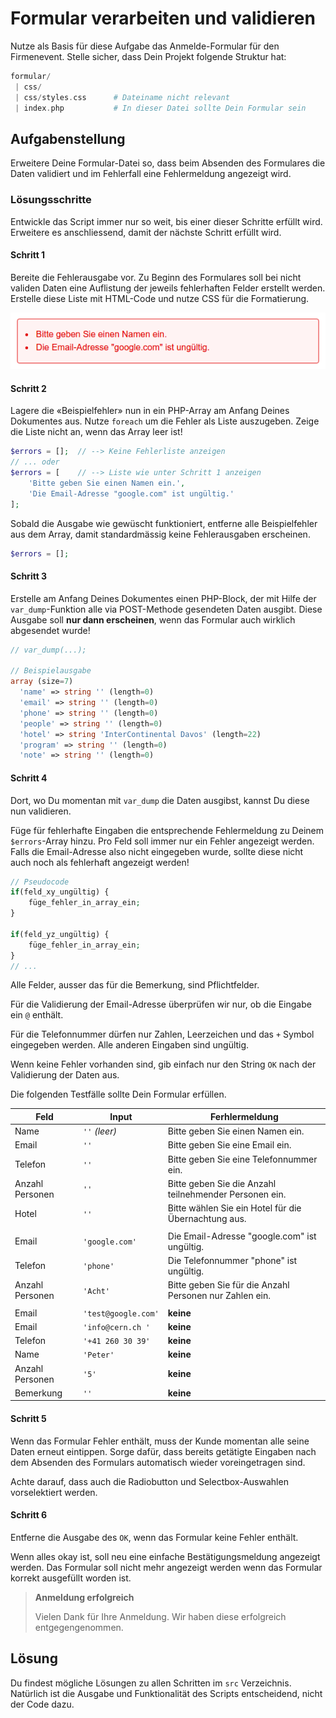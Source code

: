 # Formular verarbeiten und validieren

Nutze als Basis für diese Aufgabe das Anmelde-Formular für den Firmenevent. 
Stelle sicher, dass Dein Projekt folgende Struktur hat:

```php
formular/
 | css/
 | css/styles.css      # Dateiname nicht relevant
 | index.php           # In dieser Datei sollte Dein Formular sein
```

## Aufgabenstellung

Erweitere Deine Formular-Datei so, dass beim Absenden des Formulares die Daten validiert und im Fehlerfall eine Fehlermeldung angezeigt wird.


### Lösungsschritte

Entwickle das Script immer nur so weit, bis einer dieser Schritte erfüllt wird. Erweitere es anschliessend, damit der nächste Schritt erfüllt wird.

#### Schritt 1

Bereite die Fehlerausgabe vor. Zu Beginn des Formulares soll bei nicht validen Daten eine Auflistung der jeweils fehlerhaften Felder erstellt werden. Erstelle diese Liste mit HTML-Code und nutze CSS für die Formatierung.

![Beispiel für Fehlerausgabe](res/errors.png)

#### Schritt 2

Lagere die «Beispielfehler» nun in ein PHP-Array am Anfang Deines Dokumentes aus. Nutze `foreach` um die Fehler als Liste auszugeben. Zeige die Liste nicht an, wenn das Array leer ist!

```php
$errors = [];  // --> Keine Fehlerliste anzeigen
// ... oder
$errors = [    // --> Liste wie unter Schritt 1 anzeigen
    'Bitte geben Sie einen Namen ein.',
    'Die Email-Adresse "google.com" ist ungültig.'
];
```

Sobald die Ausgabe wie gewüscht funktioniert, entferne alle Beispielfehler aus dem Array, damit standardmässig keine Fehlerausgaben erscheinen.

```php
$errors = [];
```

#### Schritt 3

Erstelle am Anfang Deines Dokumentes einen PHP-Block, der mit Hilfe der `var_dump`-Funktion alle via POST-Methode gesendeten Daten ausgibt. Diese Ausgabe soll **nur dann erscheinen**, wenn das Formular auch wirklich abgesendet wurde!

```php
// var_dump(...);

// Beispielausgabe
array (size=7)
  'name' => string '' (length=0)
  'email' => string '' (length=0)
  'phone' => string '' (length=0)
  'people' => string '' (length=0)
  'hotel' => string 'InterContinental Davos' (length=22)
  'program' => string '' (length=0)
  'note' => string '' (length=0)
```

#### Schritt 4

Dort, wo Du momentan mit `var_dump` die Daten ausgibst, kannst Du diese nun validieren.

Füge für fehlerhafte Eingaben die entsprechende Fehlermeldung zu Deinem `$errors`-Array hinzu.
Pro Feld soll immer nur ein Fehler angezeigt werden. Falls die Email-Adresse also nicht eingegeben wurde, sollte diese nicht auch noch als fehlerhaft angezeigt werden!


```php
// Pseudocode
if(feld_xy_ungültig) {
    füge_fehler_in_array_ein;
}

if(feld_yz_ungültig) {
    füge_fehler_in_array_ein;
}
// ...
```

Alle Felder, ausser das für die Bemerkung, sind Pflichtfelder.

Für die Validierung der Email-Adresse überprüfen wir nur, ob die Eingabe ein `@` enthält.

Für die Telefonnummer dürfen nur Zahlen, Leerzeichen und das `+` Symbol eingegeben werden. Alle anderen Eingaben sind ungültig.

Wenn keine Fehler vorhanden sind, gib einfach nur den String `OK` nach der Validierung der Daten aus.

Die folgenden Testfälle sollte Dein Formular erfüllen. 

|       Feld      |        Input        |                      Ferhlermeldung                     |
|-----------------|---------------------|---------------------------------------------------------|
| Name            | `''`  *(leer)*      | Bitte geben Sie einen Namen ein.                        |
| Email           | `''`                | Bitte geben Sie eine Email ein.                         |
| Telefon         | `''`                | Bitte geben Sie eine Telefonnummer ein.                 |
| Anzahl Personen | `''`                | Bitte geben Sie die Anzahl teilnehmender Personen ein.  |
| Hotel           | `''`                | Bitte wählen Sie ein Hotel für die Übernachtung aus.    |
|                 |                     |                                                         |
| Email           | `'google.com'`      | Die Email-Adresse "google.com" ist ungültig.            |
| Telefon         | `'phone'`           | Die Telefonnummer "phone" ist ungültig.                 |
| Anzahl Personen | `'Acht'`            | Bitte geben Sie für die Anzahl Personen nur Zahlen ein. |
|                 |                     |                                                         |
| Email           | `'test@google.com'` | **keine**                                               |
| Email           | `'info@cern.ch '`   | **keine**                                               |
| Telefon         | `'+41 260 30 39'`   | **keine**                                               |
| Name            | `'Peter'`           | **keine**                                               |
| Anzahl Personen | `'5'`               | **keine**                                               |
| Bemerkung       | `''`                | **keine**                                               |
    

#### Schritt 5

Wenn das Formular Fehler enthält, muss der Kunde momentan alle seine Daten erneut eintippen. Sorge dafür, dass bereits getätigte Eingaben nach dem Absenden des Formulars automatisch wieder voreingetragen sind.

Achte darauf, dass auch die Radiobutton und Selectbox-Auswahlen vorselektiert werden.

#### Schritt 6

Entferne die Ausgabe des `OK`, wenn das Formular keine Fehler enthält. 

Wenn alles okay ist, soll neu eine einfache Bestätigungsmeldung angezeigt werden. Das Formular soll nicht mehr angezeigt werden wenn das Formular korrekt ausgefüllt worden ist.

> **Anmeldung erfolgreich**
> 
> Vielen Dank für Ihre Anmeldung. Wir haben diese erfolgreich entgegengenommen.

## Lösung

Du findest mögliche Lösungen zu allen Schritten im `src` Verzeichnis. Natürlich ist die Ausgabe und Funktionalität des Scripts entscheidend, nicht der Code dazu.
